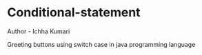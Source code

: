 # Conditional-statement
Author  - Ichha Kumari

Greeting buttons using switch case in java programming language
